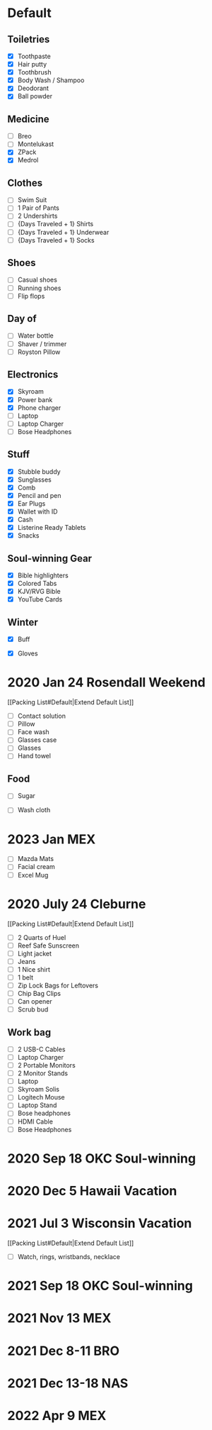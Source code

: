 # Default

## Toiletries
- [x] Toothpaste
- [x] Hair putty
- [x] Toothbrush
- [x] Body Wash / Shampoo
- [x] Deodorant
- [x] Ball powder

## Medicine
- [ ] Breo
- [ ] Montelukast
- [x] ZPack
- [x] Medrol

## Clothes
- [ ] Swim Suit
- [ ] 1 Pair of Pants
- [ ] 2 Undershirts
- [ ] {Days Traveled + 1} Shirts
- [ ] {Days Traveled + 1} Underwear
- [ ] {Days Traveled + 1} Socks

## Shoes
- [ ] Casual shoes
- [ ] Running shoes
- [ ] Flip flops

## Day of
- [ ] Water bottle
- [ ] Shaver / trimmer
- [ ] Royston Pillow

## Electronics
- [x] Skyroam
- [x] Power bank
- [x] Phone charger
- [ ] Laptop
- [ ] Laptop Charger
- [ ] Bose Headphones

## Stuff
- [x] Stubble buddy
- [x] Sunglasses
- [x] Comb
- [x] Pencil and pen
- [x] Ear Plugs
- [x] Wallet with ID
- [x] Cash
- [x] Listerine Ready Tablets
- [x] Snacks

## Soul-winning Gear
- [x] Bible highlighters
- [x] Colored Tabs
- [x] KJV/RVG Bible
- [x] YouTube Cards

## Winter
- [x] Buff
- [x] Gloves


# 2020 Jan 24 Rosendall Weekend
[[Packing List#Default|Extend Default List]]

- [ ] Contact solution
- [ ] Pillow
- [ ] Face wash
- [ ] Glasses case
- [ ] Glasses
- [ ] Hand towel

## Food
- [ ] Sugar
- [ ] Wash cloth


# 2023 Jan MEX

- [ ] Mazda Mats
- [ ] Facial cream
- [ ] Excel Mug

# 2020 July 24 Cleburne
[[Packing List#Default|Extend Default List]]

- [ ] 2 Quarts of Huel
- [ ] Reef Safe Sunscreen
- [ ] Light jacket
- [ ] Jeans
- [ ] 1 Nice shirt
- [ ] 1 belt
- [ ] Zip Lock Bags for Leftovers
- [ ] Chip Bag Clips
- [ ] Can opener
- [ ] Scrub bud

## Work bag
- [ ] 2 USB-C Cables
- [ ] Laptop Charger
- [ ] 2 Portable Monitors
- [ ] 2 Monitor Stands
- [ ] Laptop
- [ ] Skyroam Solis
- [ ] Logitech Mouse
- [ ] Laptop Stand
- [ ] Bose headphones
- [ ] HDMI Cable
- [ ] Bose Headphones

# 2020 Sep 18 OKC Soul-winning

# 2020 Dec 5 Hawaii Vacation

# 2021 Jul 3 Wisconsin Vacation
[[Packing List#Default|Extend Default List]]

- [ ] Watch, rings, wristbands, necklace

# 2021 Sep 18 OKC Soul-winning

# 2021 Nov 13 MEX

# 2021 Dec 8-11 BRO

# 2021 Dec 13-18 NAS

# 2022 Apr 9 MEX
